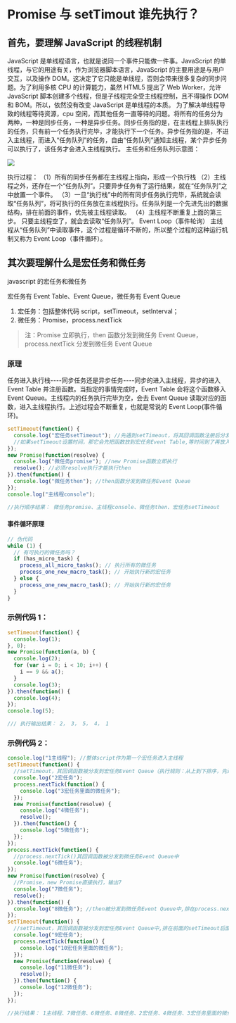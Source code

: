 # Promise 与 setTimout 谁先执行？

## 首先，要理解 JavaScript 的线程机制

JavaScript 是单线程语言，也就是说同一个事件只能做一件事。JavaScript 的单线程，与它的用途有关，作为浏览器脚本语言，JavaScript 的主要用途是与用户交互，以及操作 DOM。这决定了它只能是单线程，否则会带来很多复杂的同步问题。为了利用多核 CPU 的计算能力，虽然 HTML5 提出了 Web Worker，允许 JavaScript 脚本创建多个线程，但是子线程完全受主线程控制，且不得操作 DOM 和 BOM。所以，依然没有改变 JavaScript 是单线程的本质。
为了解决单线程导致的线程等待资源，cpu 空闲，而其他任务一直等待的问题。将所有的任务分为两种，一种是同步任务，一种是异步任务。同步任务指的是，在主线程上排队执行的任务，只有前一个任务执行完毕，才能执行下一个任务。异步任务指的是，不进入主线程，而进入“任务队列”的任务，自由“任务队列”通知主线程，某个异步任务可以执行了，该任务才会进入主线程执行。
主任务和任务队列示意图：

![](images/js-run.png)

执行过程：
（1）所有的同步任务都在主线程上指向，形成一个执行栈
（2）主线程之外，还存在一个“任务队列”。只要异步任务有了运行结果，就在“任务队列”之中放置一个事件。
（3）一旦“执行栈”中的所有同步任务执行完毕，系统就会读取“任务队列”，将可执行的任务放在主线程执行。任务队列是一个先进先出的数据结构，排在前面的事件，优先被主线程读取。
（4）主线程不断重复上面的第三步。
只要主线程空了，就会去读取“任务队列”。
Event Loop（事件轮询）
主线程从“任务队列”中读取事件，这个过程是循环不断的，所以整个过程的这种运行机制又称为 Event Loop（事件循环）。

## 其次要理解什么是宏任务和微任务

javascript 的宏任务和微任务

宏任务有 Event Table、Event Queue，微任务有 Event Queue

1. 宏任务：包括整体代码 script，setTimeout，setInterval；
2. 微任务：Promise，process.nextTick

> 注：Promise 立即执行，then 函数分发到微任务 Event Queue，process.nextTick 分发到微任务 Event Queue

### 原理

任务进入执行栈----同步任务还是异步任务----同步的进入主线程，异步的进入 Event Table 并注册函数。当指定的事情完成时，Event Table 会将这个函数移入 Event Queue。主线程内的任务执行完毕为空，会去 Event Queue 读取对应的函数，进入主线程执行。上述过程会不断重复，也就是常说的 Event Loop(事件循环)。

```js
setTimeout(function() {
  console.log("宏任务setTimeout"); //先遇到setTimeout，将其回调函数注册后分发到宏任务Event Queue
  //如果setTimeout设置时间，那它会先把函数放到宏任务Event Table,等时间到了再放入宏任务Event Queue里面
});
new Promise(function(resolve) {
  console.log("微任务promise"); //new Promise函数立即执行
  resolve(); //必须resolve执行才能执行then
}).then(function() {
  console.log("微任务then"); //then函数分发到微任务Event Queue
});
console.log("主线程console");

//执行顺序结果： 微任务promise、主线程console、微任务then、宏任务setTimeout
```

#### 事件循环原理

```js
// 伪代码
while (1) {
  // 有可执行的微任务吗？
  if (has_micro_task) {
    process_all_micro_tasks(); // 执行所有的微任务
    process_one_new_macro_task(); // 开始执行新的宏任务
  } else {
    process_one_new_macro_task(); // 开始执行新的宏任务
  }
}
```

### 示例代码 1：

```js
setTimeout(function() {
  console.log(1);
}, 0);
new Promise(function(a, b) {
  console.log(2);
  for (var i = 0; i < 10; i++) {
    i == 9 && a();
  }
  console.log(3);
}).then(function() {
  console.log(4);
});
console.log(5);

/// 执行输出结果： 2， 3， 5， 4， 1
```

### 示例代码 2：

```js
console.log("1主线程"); //整体script作为第一个宏任务进入主线程
setTimeout(function() {
  //setTimeout，其回调函数被分发到宏任务Event Queue（执行规则：从上到下排序，先进先执行）中
  console.log("2宏任务");
  process.nextTick(function() {
    console.log("3宏任务里面的微任务");
  });
  new Promise(function(resolve) {
    console.log("4微任务");
    resolve();
  }).then(function() {
    console.log("5微任务");
  });
});
process.nextTick(function() {
  //process.nextTick()其回调函数被分发到微任务Event Queue中
  console.log("6微任务");
});
new Promise(function(resolve) {
  //Promise，new Promise直接执行，输出7
  console.log("7微任务");
  resolve();
}).then(function() {
  console.log("8微任务"); //then被分发到微任务Event Queue中,排在process.nextTick微任务后面。
});
setTimeout(function() {
  //setTimeout，其回调函数被分发到宏任务Event Queue中,排在前面的setTimeout后面
  console.log("9宏任务");
  process.nextTick(function() {
    console.log("10宏任务里面的微任务");
  });
  new Promise(function(resolve) {
    console.log("11微任务");
    resolve();
  }).then(function() {
    console.log("12微任务");
  });
});

//执行结果： 1主线程、7微任务、6微任务、8微任务、2宏任务、4微任务、3宏任务里面的微任务、5微任务、
```

